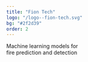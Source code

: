 ```yaml
---
title: "Fion Tech"
logo: "/logo--fion-tech.svg"
bg: "#2f2d39"
order: 2
---
```

<p class="text-[1.4rem] text-center">
    Machine learning models for 
    <br />
    fire prediction and detection
</p>